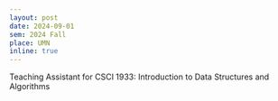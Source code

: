 ```yaml
---
layout: post
date: 2024-09-01
sem: 2024 Fall
place: UMN
inline: true
---
```


Teaching Assistant for CSCI 1933: Introduction to Data Structures and Algorithms
